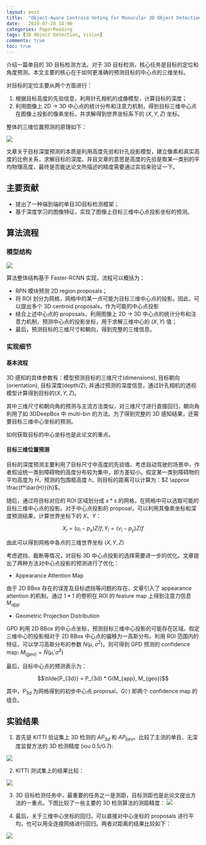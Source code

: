 ```yaml
---
layout: post
title:  "Object-Aware Centroid Voting for Monocular 3D Object Detection"
date:   2020-07-28 18:00
categories: PaperReading 
tags: [3D Object Detection, Vision]
comments: true
toc: true
---
```


介绍一篇单目的 3D 目标检测方法。对于 3D 目标检测，核心任务是目标的定位和角度预测。本文主要的核心在于如何更准确的预测目标的中心点的三维坐标。

对目标的定位主要从两个方面进行：

1. 根据目标高度的先验信息，利用针孔相机的成像模型，计算目标的深度；
2. 利用图像上 2D -> 3D 中心点的统计分布和注意力机制，得到目标三维中心点在图像上投影的像素坐标，并求解得到世界坐标系下的 $(X, Y, Z)$ 坐标。

整体的三维位置预测的原理如下：

![](https://glimg.oss-cn-shanghai.aliyuncs.com/test/20200728160718.png)

文章关于目标深度预测的本质是利用高度先验和针孔投影模型，建立像素和真实高度的比例关系，求解目标的深度。并且文章的意思是高度的先验是取某一类别的平均物理高度，最终是否能达论文所描述的精度需要通过实验来验证一下。

## 主要贡献

* 提出了一种端到端的单目3D目标检测框架；
* 基于深度学习的图像特征，实现了图像上目标三维中心点投影坐标的预测。

## 算法流程

### 模型结构

![](https://glimg.oss-cn-shanghai.aliyuncs.com/test/20200728170655.png)

算法整体结构基于 Faster-RCNN 实现，流程可以概括为：

* RPN 模块预测 2D region proposals； 
* 将 ROI 划分为网格，网格中的某一点可能为目标三维中心点的投影。因此，可以提出多个 3D centroid proposals，作为可能的中心点投影 
* 结合上述中心点的 proposals，利用图像上 2D -> 3D 中心点的统计分布和注意力机制，预测中心点的投影坐标，用于求解三维中心的 $(X, Y)$ 值；
* 最后，预测目标的三维尺寸和朝向，得到完整的三维信息。

### 实现细节

#### 基本流程

3D 感知的具体参数有：模型预测目标的三维尺寸(dimensions), 目标朝向(orientation), 目标深度(depth/Z); 并通过预测的深度信息，通过针孔相机的透视模型计算得到目标的$(X,Y,Z)$。

其中三维尺寸和朝向角的预测与主流方法类似，对三维尺寸进行直接回归，朝向角利用了如 3DDeepBox 中 multi-bin 的方法。为了得到完整的 3D 感知结果，还需要目标三维中心坐标的预测。

如何获取目标的中心坐标也是此论文的重点。


#### 目标三维位置预测

目标的深度预测主要利用了目标尺寸中高度的先验值。考虑自动驾驶的场景中，作者假设统一类别障碍物的高度分布较为集中，即方差较小。假定某一类别障碍物的平均高度为 $\bar{H}$，预测的包围框高度 $h$，则目标的距离可以计算为：$Z \approx \frac{f*\bar{H}}{h}$。

随后，通过将目标对应的 ROI 区域划分成 $s*s$ 的网格，在网格中可以选取可能的目标三维中心点的投影。对于中心点投影的 proposal，可以利用其像素坐标和深度预测结果，计算世界坐标下的 $X、Y$：

$$X_i = (u_i- p_x)Z/f,  Y_i = (v_i - p_y)Z/f$$

由此可以得到网格中各点的三维世界坐标 $(X, Y, Z)$

考虑遮挡、截断等情况，对目标 3D 中心点投影的选择需要进一步的优化。文章提出了两种方法对中心点投影的预测进行了优化：

* Appearance Attention Map

由于 2D BBox 存在的误差及目标遮挡等问题的存在，文章引入了 appearance attention 的机制。通过 $1*1$ 的卷积在 ROI 的 feature map 上得到注意力信息 $M_{app}$ 

* Geometric Projection Distribution

GPD 利用 2D BBox 的中心点坐标，预测目标三维中心投影的可能存在区域。假定三维中心的投影相对于 2D BBox 中心点的偏移为一高斯分布。利用 ROI 范围内的特征，可以学习高斯分布的参数 $N(\mu, \sigma^2)$。则可得到 GPD 预测的 confidence map: $M_(geo) = \bar{N}(\bar{\mu}, \bar{\sigma}^2)$

最后，目标中心点的预测表示为：

$$\tilde{P_{3d}} = P_{3d} * G(M_{app}, M_{geo})$$ 

其中，$P_{3d}$ 为网格得到的初步中心点 proposal，$G(·)$ 即两个 confidence map 的组合。


## 实验结果


1. 首先是 KITTI 验证集上 3D 检测的 $AP_{3d}$ 和 $AP_{bev}$。比较了主流的单目、无深度监督方法的 3D 检测精度 (iou 0.5/0.7):

![](https://glimg.oss-cn-shanghai.aliyuncs.com/test/20200730004328.png)


2. KITTI 测试集上的结果比较：

![](https://glimg.oss-cn-shanghai.aliyuncs.com/test/20200730004957.png)

3. 3D 目标检测任务中，最重要的任务之一是测距，目标测距也是此论文提出方法的一重点。下图比较了一些主要的 3D 检测算法的测距精度：
![](https://glimg.oss-cn-shanghai.aliyuncs.com/test/20200730003432.png)


4. 最后，关于三维中心坐标的回归，可以直接对中心坐标的 proposals 进行平均，也可以用全连接网络进行回归。两者对距离的结果比较如下：

![](https://glimg.oss-cn-shanghai.aliyuncs.com/test/20200730015054.png)



